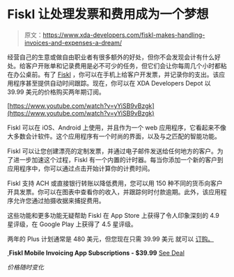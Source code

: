 # Fiskl 让处理发票和费用成为一个梦想

> 原文：<https://www.xda-developers.com/fiskl-makes-handling-invoices-and-expenses-a-dream/>

经营自己的生意或做自由职业者有很多额外的好处，但你不会发现会计有什么好处。给客户开账单和记录费用是必不可少的任务，但它们会让你每周几个小时都粘在办公桌前。有了 [Fiskl](https://depot.xda-developers.com/sales/fiskl-plus-2-year-subscription?utm_source=xda-developers.com&utm_medium=referral&utm_campaign=fiskl-plus-2-year-subscription&utm_term=scsf-387249&utm_content=a0x1P000004Xlr0QAC&scsonar=1) ，你可以在手机上给客户开发票，并记录你的支出。该应用程序甚至提供自动时间跟踪。现在，你可以在 XDA Developers Depot 以 39.99 美元的价格购买两年期订阅。

[https://www.youtube.com/watch?v=yYiSB9vBzgk](https://www.youtube.com/watch?v=yYiSB9vBzgk)

Fiskl 可以在 iOS、Android 上使用，并且作为一个 web 应用程序，它看起来不像大多数会计软件。这个应用程序有一个时尚的界面，以及与之匹配的智能功能。

Fiskl 可以让您创建漂亮的定制发票，并通过电子邮件发送给任何地方的客户。为了进一步加速这个过程，Fiskl 有一个内置的计时器。每当你添加一个新的客户到应用程序中，你可以通过点击开始计算你的计费时间。

Fiskl 支持 ACH 或直接银行转账以降低费用，您可以用 150 种不同的货币向客户开具发票。你可以在图表中查看你的收入，并跟踪何时付款逾期。此外，该应用程序允许您通过拍摄收据来捕捉费用。

这些功能和更多功能无疑帮助 Fiskl 在 App Store 上获得了令人印象深刻的 4.9 星评级，在 Google Play 上获得了 4.5 星评级。

两年的 Plus 计划通常是 480 美元，但您现在只需 39.99 美元 就可以 [订购。](https://depot.xda-developers.com/sales/fiskl-plus-2-year-subscription?utm_source=xda-developers.com&utm_medium=referral&utm_campaign=fiskl-plus-2-year-subscription&utm_term=scsf-387249&utm_content=a0x1P000004Xlr0QAC&scsonar=1)

[ ](https://depot.xda-developers.com/sales/fiskl-plus-2-year-subscription?utm_source=xda-developers.com&utm_medium=referral-cta&utm_campaign=fiskl-plus-2-year-subscription&utm_term=scsf-387249&utm_content=a0x1P000004Xlr0QAC&scsonar=1)**Fiskl Mobile Invoicing App Subscriptions - $39.99** [See Deal](https://depot.xda-developers.com/sales/fiskl-plus-2-year-subscription?utm_source=xda-developers.com&utm_medium=referral-cta&utm_campaign=fiskl-plus-2-year-subscription&utm_term=scsf-387249&utm_content=a0x1P000004Xlr0QAC&scsonar=1)

*价格随时变化*